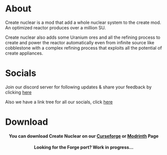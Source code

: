 # About
Create nuclear is a mod that add a whole nuclear system to the create mod. An optimized reactor produces over a million SU.

Create nuclear also adds some Uranium ores and all the refining process to create and power the reactor automatically even from infinite source like cobblestone with a complex refining process that exploits all the potential of create appliances.

# Socials
Join our discord server for following updates & share your feedback by clicking [here](https://discord.com/invite/8DuVaGMhpr)

Also we have a link tree for all our socials, click [here](https://linktr.ee/createnuclear)

# Download

<h4 align="center">You can download Create Nuclear on our <a href="https://www.curseforge.com/minecraft/mc-mods/createnuclear">Curseforge</a> or <a href="https://modrinth.com/mod/createnuclear">Modrinth</a> Page</h4>
<h4 align="center">Looking for the Forge port? Work in progress...</h4>



